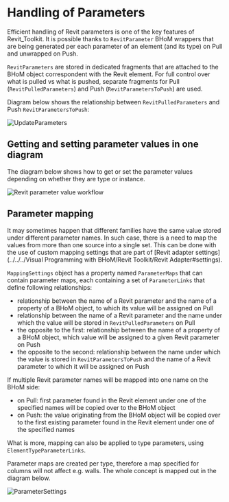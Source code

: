 # Handling of Parameters

Efficient handling of Revit parameters is one of the key features of Revit_Toolkit. It is possible thanks to `RevitParameter` BHoM wrappers that are being generated per each parameter of an element (and its type) on Pull and unwrapped on Push. 

`RevitParameters` are stored in dedicated fragments that are attached to the BHoM object correspondent with the Revit element. For full control over what is pulled vs what is pushed, separate fragments for Pull (`RevitPulledParameters`) and Push (`RevitParametersToPush`) are used.

Diagram below shows the relationship between `RevitPulledParameters` and Push `RevitParametersToPush`:

![UpdateParameters](https://user-images.githubusercontent.com/26874773/85868605-cd11e400-b7ca-11ea-9880-32b20b6237a9.png)

## Getting and setting parameter values in one diagram
The diagram below shows how to get or set the parameter values depending on whether they are type or instance.

![Revit parameter value workflow](https://user-images.githubusercontent.com/26874773/151384428-d7a34049-64b3-4b7e-adf6-16637ad3135e.png)

## Parameter mapping
It may sometimes happen that different families have the same value stored under different parameter names. In such case, there is a need to map the values from more than one source into a single set. This can be done with the use of custom mapping settings that are part of [Revit adapter settings](../../../Visual Programming with BHoM/Revit Toolkit/Revit Adapter#settings).

`MappingSettings` object has a property named `ParameterMaps` that can contain parameter maps, each containing a set of `ParameterLinks` that define following relationships:
- relationship between the name of a Revit parameter and the name of a property of a BHoM object, to which its value will be assigned on Pull
- relationship between the name of a Revit parameter and the name under which the value will be stored in `RevitPulledParameters` on Pull
- the opposite to the first: relationship between the name of a property of a BHoM object, which value will be assigned to a given Revit parameter on Push
- the opposite to the second: relationship between the name under which the value is stored in `RevitParametersToPush` and the name of a Revit parameter to which it will be assigned on Push

If multiple Revit parameter names will be mapped into one name on the BHoM side:
- on Pull: first parameter found in the Revit element under one of the specified names will be copied over to the BHoM object
- on Push: the value originating from the BHoM object will be copied over to the first existing parameter found in the Revit element under one of the specified names

What is more, mapping can also be applied to type parameters, using `ElementTypeParameterLinks`.

Parameter maps are created per type, therefore a map specified for columns will not affect e.g. walls. The whole concept is mapped out in the diagram below.

![ParameterSettings](https://user-images.githubusercontent.com/26874773/82684268-95a39b00-9c52-11ea-928f-67563474b930.png)